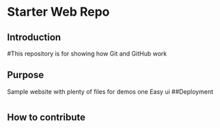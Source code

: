 # Starter Web Repo
## Introduction
#This repository is for showing how Git and GitHub work

## Purpose

Sample website with plenty of files for demos
one
Easy ui
##Deployment
#
## How to contribute
